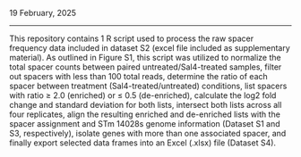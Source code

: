 19 February, 2025
*****************
This repository contains 1 R script used to process the raw spacer frequency data included in dataset S2 (excel file included as supplementary material). As outlined in Figure S1, this script was utilized to normalize the total spacer counts between paired untreated/Sal4-treated samples, filter out spacers with less than 100 total reads, determine the ratio of each spacer between treatment (Sal4-treated/untreated) conditions, list spacers with ratio ≥ 2.0 (enriched) or ≤ 0.5 (de-enriched), calculate the log2 fold change and standard deviation for both lists, intersect both lists across all four replicates, align the resulting enriched and de-enriched lists with the spacer assignment and STm 14028s genome information (Dataset S1 and S3, respectively), isolate genes with more than one associated spacer, and finally export selected data frames into an Excel (.xlsx) file (Dataset S4).
